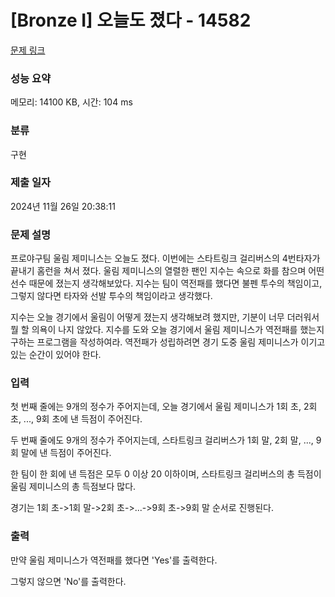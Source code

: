 # [Bronze I] 오늘도 졌다 - 14582 

[문제 링크](https://www.acmicpc.net/problem/14582) 

### 성능 요약

메모리: 14100 KB, 시간: 104 ms

### 분류

구현

### 제출 일자

2024년 11월 26일 20:38:11

### 문제 설명

<p>프로야구팀 울림 제미니스는 오늘도 졌다. 이번에는 스타트링크 걸리버스의 4번타자가 끝내기 홈런을 쳐서 졌다. 울림 제미니스의 열렬한 팬인 지수는 속으로 화를 참으며 어떤 선수 때문에 졌는지 생각해보았다. 지수는 팀이 역전패를 했다면 불펜 투수의 책임이고, 그렇지 않다면 타자와 선발 투수의 책임이라고 생각했다.</p>

<p>지수는 오늘 경기에서 울림이 어떻게 졌는지 생각해보려 했지만, 기분이 너무 더러워서 뭘 할 의욕이 나지 않았다. 지수를 도와 오늘 경기에서 울림 제미니스가 역전패를 했는지 구하는 프로그램을 작성하여라. 역전패가 성립하려면 경기 도중 울림 제미니스가 이기고 있는 순간이 있어야 한다.</p>

### 입력 

 <p>첫 번째 줄에는 9개의 정수가 주어지는데, 오늘 경기에서 울림 제미니스가 1회 초, 2회 초, ..., 9회 초에 낸 득점이 주어진다.</p>

<p>두 번째 줄에도 9개의 정수가 주어지는데, 스타트링크 걸리버스가 1회 말, 2회 말, ..., 9회 말에 낸 득점이 주어진다.</p>

<p>한 팀이 한 회에 낸 득점은 모두 0 이상 20 이하이며, 스타트링크 걸리버스의 총 득점이 울림 제미니스의 총 득점보다 많다.</p>

<p>경기는 1회 초->1회 말->2회 초->...->9회 초->9회 말 순서로 진행된다.</p>

### 출력 

 <p>만약 울림 제미니스가 역전패를 했다면 'Yes'를 출력한다.</p>

<p>그렇지 않으면 'No'를 출력한다.</p>

